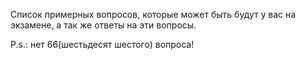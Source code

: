Список примерных вопросов, которые может быть будут у вас на экзамене, а так же ответы на эти вопросы.

P.s.: нет 66(шестьдесят шестого) вопроса!
